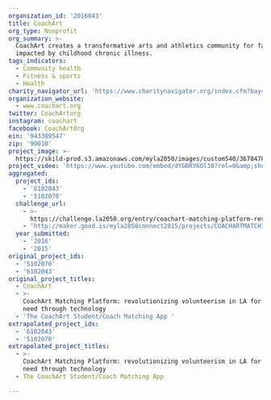 ```yaml
---
organization_id: '2016043'
title: CoachArt
org_type: Nonprofit
org_summary: >-
  CoachArt creates a transformative arts and athletics community for families
  impacted by childhood chronic illness.
tags_indicators:
  - Community health
  - Fitness & sports
  - Health
charity_navigator_url: 'https://www.charitynavigator.org/index.cfm?bay=search.profile&ein=943389547'
organization_website:
  - www.coachart.org
twitter: CoachArtorg
instagram: coachart
facebook: CoachArtOrg
ein: '943389547'
zip: '90010'
project_image: >-
  https://skild-prod.s3.amazonaws.com/myla2050/images/custom540/3678478165741-team91.jpg
project_video: 'https://www.youtube.com/embed/dYGBRY6Ol30?rel=0&amp;showinfo=0'
aggregated:
  project_ids:
    - '6102043'
    - '5102070'
  challenge_url:
    - >-
      https://challenge.la2050.org/entry/coachart-matching-platform-revolutionizing-volunteerism-in-la-for-those-in-need-through-technology
    - 'http://maker.good.is/myla2050connect2015/projects/COACHARTMATCHINGAPP.html'
  year_submitted:
    - '2016'
    - '2015'
original_project_ids:
  - '5102070'
  - '6102043'
original_project_titles:
  - CoachArt
  - >-
    CoachArt Matching Platform: revolutionizing volunteerism in LA for those in
    need through technology
  - 'The CoachArt Student/Coach Matching App '
extrapolated_project_ids:
  - '6102043'
  - '5102070'
extrapolated_project_titles:
  - >-
    CoachArt Matching Platform: revolutionizing volunteerism in LA for those in
    need through technology
  - The CoachArt Student/Coach Matching App

---
```

